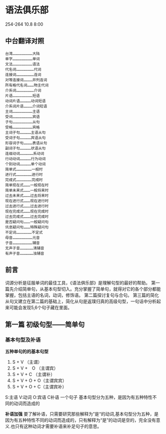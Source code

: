 # 语法俱乐部

254-264 10.8 8:00

## 中台翻译对照
```
台湾………………………大陆
单字………………………单词
文法………………………语法
代名词……………………代词
连接词……………………连词
对等连接词…………并列连词
所有格代名词………物主代词
介系词……………………介词      
片语………………………短语
动词片语……………动词短语
介系词片语…………介词短语
主词………………………主语
受词………………………宾语
子句………………………从句      
受格………………………宾格
主词子句……………主语从句
受词子句……………宾语从句
形容词子句…………表语从句
副词子句……………状语从句
连缀动词………………系动词
行动动词……………行为动词
个别动词……………单个动词
简单式…………………一般时
进行式…………………进行时
完成式…………………完成时
简单现在式………一般现在时
简单未来式………一般将来时
过去未来式………过去将来时
现在进行式………现在进行时
过去进行式………过去进行时
现在完成式………现在完成时
过去完成式………过去完成时
是否疑问句………一般疑问句
讯息疑问句………特殊疑问句
不定词…………………不定式
母音………………………元音
子音………………………辅音
无声子音………………清辅音
有声子音………………浊辅音
```

## 前言
词源分析是征服单词的最佳工具，《语法俱乐部》是理解句型的最好的帮助。
第一篇先介绍简单句，从基本句型切入。充分掌握了简单句，就得对它的各个部分都能掌握，包括主语的名词，动词，修饰语。
第二篇探讨复句与合句。
第三篇的简化从句又建立在第二篇的基础上，简化从句是返璞归真的高级句型，一句话中分析起来可能会发现5,6个句子藏在里面。

## 第一篇 初级句型——简单句
### 基本句型及补语

**五种单句的的基本句型**
1. S + V  （主谓）
2. S + V +　O （主谓宾）
3. S + V + C （主谓补）
4. S + V + O + O（主谓宾宾）
5. S + V + O + C（主谓宾补）

S:主语 V:动词 O:宾语 C补语
一个句子
基本句型分为五种，是因为有五种特性不同的动词而造成的

**补语加强**
要了解补语，只需要研究那些解释为”是“的动词,基本句型分为五种，是因为有五种特性不同的动词而造成的，只有解释为“是”的动词是空的，完全没有意义.也只有这种动词才需要补语来补足句子的意思。